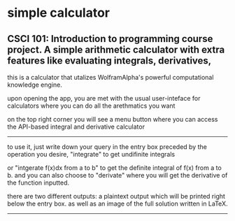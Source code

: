 # simple calculator
CSCI 101: Introduction to programming course project. A simple arithmetic calculator with extra features like evaluating integrals, derivatives, 
------------------------------------------------

this is a calculator that utalizes WolframAlpha's powerful computational knowledge engine.

upon opening the app, you are met with the usual user-inteface for calculators where you can do all the arethmatics you want

on the top right corner you will see a menu button where you can access the API-based integral and derivative calculator

------------------------------------------------

to use it, just write down your query in the entry box preceded by the operation you desire, "integrate" to get undifinite integrals

or "intgerate f(x)dx from a to b" to get the definite integral of f(x) from a to b. and you can also choose to "derivate" where you will get the derivative of the function inputted. 

there are two different outputs: a plaintext output which will be printed right below the entry box. as well as an image of the full solution written in LaTeX.

--------------------------------------------------
